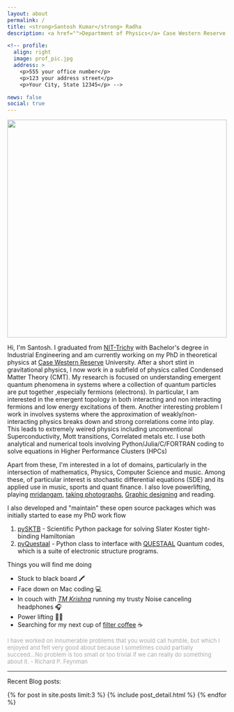 ```yaml
---
layout: about
permalink: /
title: <strong>Santosh Kumar</strong> Radha
description: <a href="">Department of Physics</a> Case Western Reserve University 

<!-- profile:
  align: right
  image: prof_pic.jpg
  address: >
    <p>555 your office number</p>
    <p>123 your address street</p>
    <p>Your City, State 12345</p> -->

news: false
social: true
---
```

<img src="{{ site.baseurl }}/assets/img/prof.jpg" class="cover" width="100%" height="500" />
<br />

Hi, I'm Santosh. I graduated from [NIT-Trichy](https://en.wikipedia.org/wiki/National_Institute_of_Technology,_Tiruchirappalli) with Bachelor's degree in Industrial Engineering and am currently working on my PhD in theoretical physics at [Case Western Reserve](https://en.wikipedia.org/wiki/Case_Western_Reserve_University) University. After a short stint in gravitational physics, I now work in a subfield of physics called Condensed Matter Theory (CMT). My research is focused on understanding emergent quantum phenomena in systems where a collection of quantum particles are put together ,especially fermions (electrons). In particular, I am interested in the emergent topology in both interacting and non interacting fermions and low energy excitations of them. Another interesting problem I work in involves systems where the approximation of weakly/non-interacting physics breaks down and strong correlations come into play. This leads to extremely weired physics including unconventional Superconductivity, Mott transitions, Correlated metals etc. I use both analytical and numerical tools involving Python/Julia/C/FORTRAN coding to solve equations in Higher Performance Clusters (HPCs)

Apart from these, I'm interested in a lot of domains, particularly in the intersection of mathematics, Physics, Computer Science and music. Among these, of particular interest is stochastic differential equations (SDE) and its applied use in music, sports and quant finance. I also love powerlifting, playing [mridangam](https://en.wikipedia.org/wiki/Mridangam), [taking photographs](https://www.flickr.com/photos/santyphotography/), [Graphic designing](https://www.behance.net/instrumentsantosh) and reading.

I also developed and "maintain" these open source packages which was initially started to ease my PhD work flow
1. [pySKTB](https://github.com/santoshkumarradha/pysktb) - Scientific Python package for solving Slater Koster tight-binding Hamiltonian
2. [pyQuestaal](https://github.com/santoshkumarradha/pyquestaal) - Python class to interface with [QUESTAAL](http://questaal.org) Quantum codes, which is a suite of electronic structure programs. 

Things you will find me doing
- Stuck to black board :crayon:
- Face down on Mac coding :computer:
- In couch with *[TM Krishna](https://en.wikipedia.org/wiki/T._M._Krishna)* running my trusty Noise canceling headphones :headphones:
- Power lifting :weight_lifting_man:
- Searching for my next cup of [filter coffee](https://en.wikipedia.org/wiki/Indian_filter_coffee) :coffee:

<p style="color:darkgrey;font-size:13px">I have worked on innumerable problems that you would call humble, but which I enjoyed and felt very good about because I sometimes could partially succeed...No problem is too small or too trivial if we can really do something about it. - Richard P. Feynman</p>

---
Recent Blog posts:
<div class="blog-index">  
{% for post in site.posts limit:3 %}
{% include post_detail.html %}
{% endfor %}
</div>